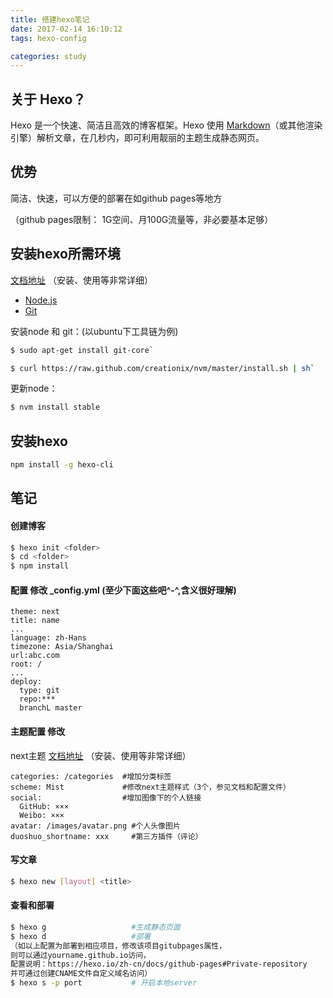 ```yaml
---
title: 搭建hexo笔记
date: 2017-02-14 16:10:12
tags: hexo-config

categories: study
---
```

## 关于 Hexo？

Hexo 是一个快速、简洁且高效的博客框架。Hexo 使用 [Markdown](http://daringfireball.net/projects/markdown/)（或其他渲染引擎）解析文章，在几秒内，即可利用靓丽的主题生成静态网页。
<!-- more -->

## 优势

简洁、快速，可以方便的部署在如github pages等地方

（github pages限制： 1G空间、月100G流量等，非必要基本足够）

## 安装hexo所需环境

[文档地址](https://hexo.io/zh-cn/docs/index.html)  （安装、使用等非常详细）
- [Node.js](http://nodejs.org/)
- [Git](http://git-scm.com/)

安装node 和 git：(以ubuntu下工具链为例)

``` bash
$ sudo apt-get install git-core`
```
``` bash
$ curl https://raw.github.com/creationix/nvm/master/install.sh | sh`
```

 更新node：
 ``` bash
 $ nvm install stable
 ```

## 安装hexo

``` bash
npm install -g hexo-cli
```
## 笔记

#### 创建博客

``` bash
$ hexo init <folder>
$ cd <folder>
$ npm install
```
#### 配置 修改 _config.yml (至少下面这些吧^-^,含义很好理解)

``` 文本
theme: next     
title: name    
...    
language: zh-Hans
timezone: Asia/Shanghai
url:abc.com
root: /
...
deploy:
  type: git
  repo:***
  branchL master
```

#### 主题配置 修改

next主题  [文档地址](http://theme-next.iissnan.com/theme-settings.html) （安装、使用等非常详细）
```
categories: /categories  #增加分类标签
scheme: Mist             #修改next主题样式（3个，参见文档和配置文件）
social:                  #增加图像下的个人链接
  GitHub: ×××
  Weibo: ×××
avatar: /images/avatar.png #个人头像图片
duoshuo_shortname: xxx     #第三方插件（评论）
```

#### 写文章

``` bash
$ hexo new [layout] <title>
```

#### 查看和部署

``` bash
$ hexo g                   #生成静态页面
$ hexo d                   #部署
（如以上配置为部署到相应项目，修改该项目gitubpages属性，
则可以通过yourname.github.io访问，
配置说明：https://hexo.io/zh-cn/docs/github-pages#Private-repository
并可通过创建CNAME文件自定义域名访问）
$ hexo s -p port           # 开启本地server
```
